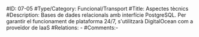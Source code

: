 #ID: 07-05
 #Type/Category: Funcional/Transport
 #Title: Aspectes tècnics
 #Description: Bases de dades relacionals amb interfície PostgreSQL. Per garantir el funcionament de plataforma 
24/7, s'utilitzarà DigitalOcean com a proveïdor de IaaS
 #Relations: -
 #Comments:-
